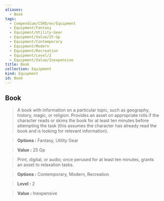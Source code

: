 ```yaml
---
aliases:
  - Book
tags:
  - Compendium/CSRD/en/Equipment
  - Equipment/Fantasy
  - Equipment/Utility-Gear
  - Equipment/Value/25-Gp
  - Equipment/Contemporary
  - Equipment/Modern
  - Equipment/Recreation
  - Equipment/Level/2
  - Equipment/Value/Inexpensive
title: Book
collection: Equipment
kind: Equipment
id: Book
---
```

## Book    
    
>A book with information on a particular topic, such as geography, history, magic, or religion. Provides an asset on appropriate rolls if the character reads or skims the book for at least ten minutes before attempting the task (this assumes the character has already read the book and is looking for relevant information).    
> **Options :** Fantasy, Utility Gear    
> **Value :** 25 Gp    
    
>Print, digital, or audio; once perused for at least ten minutes, grants an asset to relaxation tasks.    
> **Options :** Contemporary, Modern, Recreation    
> **Level :** 2    
> **Value :** Inexpensive
